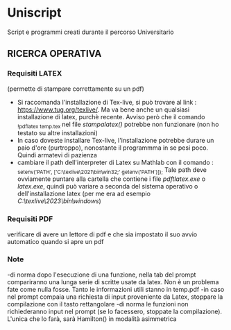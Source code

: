 # Uniscript
Script e programmi creati durante il percorso Universitario


## RICERCA OPERATIVA
### Requisiti LATEX  
(permette di stampare correttamente su un pdf)
- Si raccomanda l'installazione di Tex-live, si può trovare al link : https://www.tug.org/texlive/. Ma va bene anche un qualsiasi installazione di latex, purchè recente. Avviso però che il comando <sub>!pdflatex temp.tex </sub> nel file *stampalatex()* potrebbe non funzionare (non ho testato su altre installazioni)
- In caso doveste installare Tex-live, l'installazione potrebbe durare un paio d'ore (purtroppo), nonostante il programmma in se pesi poco. Quindi armatevi di pazienza
- cambiare il path dell'interpreter di Latex su Mathlab con il comando : <sub> setenv('PATH', ['C:\texlive\2021\bin\win32;' getenv('PATH')]);</sub>
Tale path deve ovviamente puntare alla cartella che contiene i file *pdftlatex.exe* o *latex.exe*, quindi può variare a seconda del sistema operativo o dell'installazione latex (per me era ad esempio *C:\texlive\2023\bin\windows*)
### Requisiti PDF  
verificare di avere un lettore di pdf e che sia impostato il suo avvio automatico quando si apre un pdf
### Note
-di norma dopo l'esecuzione di una funzione, nella tab del prompt compariranno una lunga serie di scritte usate da latex. Non è un problema fate come nulla fosse. Tanto le informazioni utili stanno in temp.pdf
-in caso nel prompt compaia una richiesta di input proveniente da Latex, stoppare la compilazione con il tasto rettangolare
-di norma le funzioni non richiederanno input nel prompt (se lo facessero, stoppate la compilazione). L'unica che lo farà, sarà Hamilton() in modalità asimmetrica